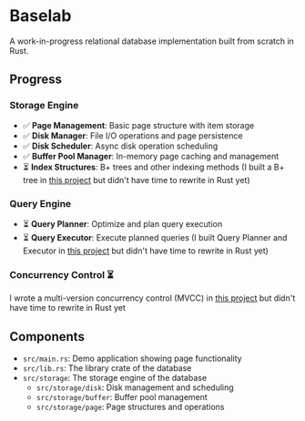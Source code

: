 # Baselab

A work-in-progress relational database implementation built from scratch in Rust.

## Progress

### Storage Engine
- ✅ **Page Management**: Basic page structure with item storage
- ✅ **Disk Manager**: File I/O operations and page persistence
- ✅ **Disk Scheduler**: Async disk operation scheduling
- ✅ **Buffer Pool Manager**: In-memory page caching and management
- ⏳ **Index Structures**: B+ trees and other indexing methods (I built a B+ tree in [this project](https://15445.courses.cs.cmu.edu/spring2025/project2/) but didn't have time to rewrite in Rust yet)

### Query Engine
- ⏳ **Query Planner**: Optimize and plan query execution
- ⏳ **Query Executor**: Execute planned queries
(I built Query Planner and Executor in [this project](https://15445.courses.cs.cmu.edu/spring2025/project3/) but didn't have time to rewrite in Rust yet)

### Concurrency Control ⏳
I wrote a multi-version concurrency control (MVCC) in [this project](https://15445.courses.cs.cmu.edu/spring2025/project4/) but didn't have time to rewrite in Rust yet


## Components

- `src/main.rs`: Demo application showing page functionality
- `src/lib.rs`: The library crate of the database
- `src/storage`: The storage engine of the database
    - `src/storage/disk`: Disk management and scheduling
    - `src/storage/buffer`: Buffer pool management
    - `src/storage/page`: Page structures and operations 